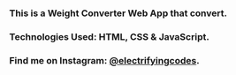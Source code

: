 ### This is a Weight Converter Web App that convert.

### Technologies Used: HTML, CSS & JavaScript.

### Find me on Instagram: [@electrifyingcodes][Instagram].

[Instagram]: https://www.instagram.com/electrifyingcodes